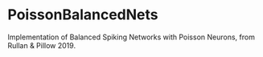 # PoissonBalancedNets
Implementation of Balanced Spiking Networks with Poisson Neurons, from Rullan &amp; Pillow 2019.
